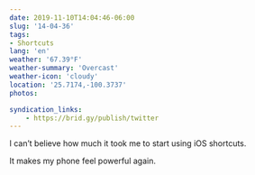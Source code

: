 ```yaml
---
date: 2019-11-10T14:04:46-06:00
slug: '14-04-36'
tags:
- Shortcuts
lang: 'en'
weather: '67.39°F'
weather-summary: 'Overcast'
weather-icon: 'cloudy'
location: '25.7174,-100.3737'
photos:

syndication_links:
    - https://brid.gy/publish/twitter
---
```

I can’t believe how much it took me to start using iOS shortcuts.

It makes my phone feel powerful again.

